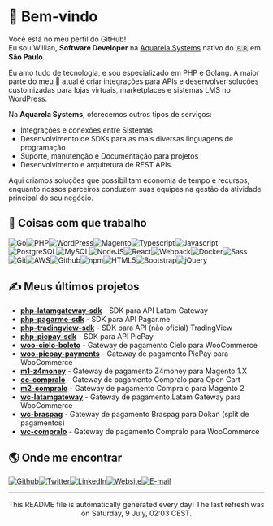 
<h1>👋 Bem-vindo</h1>
<p>Você está no meu perfil do GitHub! <br/>Eu sou Willian,  <b>Software Developer</b> na <a href="https://www.aquarela.cc/" target="_blank">Aquarela  Systems</a> nativo do  🇧🇷  em <b>São Paulo</b>.</p>
<p>Eu amo tudo de tecnologia, e sou especializado em PHP e Golang. 
A maior parte do meu 💼 atual é criar integrações para APIs e desenvolver soluções customizadas para lojas virtuais, marketplaces e sistemas LMS no WordPress.</p>
<p>
  Na <b>Aquarela Systems</b>, oferecemos outros tipos de serviços:
  
 - Integrações  e conexões entre Sistemas
 - Desenvolvimento de SDKs para as mais diversas linguagens de programação
 - Suporte, manutenção e  Documentação para projetos
 - Desenvolvimento e  arquitetura de REST APIs.
</p>
<p>
Aqui criamos soluções que possibilitam economia de tempo e recursos, enquanto nossos parceiros conduzem suas equipes na gestão da atividade principal do seu negócio.
</p>
<h2>🔧 Coisas com que trabalho</h2>
<p><img alt="Go" src="https://img.shields.io/badge/-Go-531676?style=flat-square&logo=go&logoColor=white"/><img alt="PHP" src="https://img.shields.io/badge/-PHP-531676?style=flat-square&logo=php&logoColor=white"/><img alt="WordPress" src="https://img.shields.io/badge/-Wordpress-68653a?style=flat-square&logo=wordpress&logoColor=white"/><img alt="Magento" src="https://img.shields.io/badge/-Magento-68653a?style=flat-square&logo=magento&logoColor=white"/><img alt="Typescript" src="https://img.shields.io/badge/-Typescript-3c62be?style=flat-square&logo=typescript&logoColor=white"/><img alt="Javascript" src="https://img.shields.io/badge/-Javascript-3952b1?style=flat-square&logo=javascript&logoColor=white"/><img alt="PostgreSQL" src="https://img.shields.io/badge/-PostgreSQL-8d4537?style=flat-square&logo=postgresql&logoColor=white"/><img alt="MySQL" src="https://img.shields.io/badge/-MySQL-7a5539?style=flat-square&logo=mysql&logoColor=white"/><img alt="NodeJS" src="https://img.shields.io/badge/-NodeJS-55753c?style=flat-square&logo=Node.js&logoColor=white"/><img alt="React" src="https://img.shields.io/badge/-React-46a2f1?style=flat-square&logo=react&logoColor=white"/><img alt="Webpack" src="https://img.shields.io/badge/-Webpack-4182d8?style=flat-square&logo=webpack&logoColor=white"/><img alt="Docker" src="https://img.shields.io/badge/-Docker-3e72cb?style=flat-square&logo=docker&logoColor=white"/><img alt="Sass" src="https://img.shields.io/badge/-Sass-343198?style=flat-square&logo=sass&logoColor=white"/><img alt="Git" src="https://img.shields.io/badge/-Git-32218b?style=flat-square&logo=git&logoColor=white"/><img alt="AWS" src="https://img.shields.io/badge/-AWS-3f1a80?style=flat-square&logo=amazon-aws&logoColor=white"/><img alt="Github" src="https://img.shields.io/badge/-Github-7d1061?style=flat-square&logo=github&logoColor=white"/><img alt="npm" src="https://img.shields.io/badge/-npm-910c57?style=flat-square&logo=npm&logoColor=white"/><img alt="HTML5" src="https://img.shields.io/badge/-HTML5-a6094d?style=flat-square&logo=html5&logoColor=white"/><img alt="Bootstrap" src="https://img.shields.io/badge/-Bootstrap-bb0642?style=flat-square&logo=bootstrap&logoColor=white"/><img alt="jQuery" src="https://img.shields.io/badge/-jQuery-bb0642?style=flat-square&logo=jquery&logoColor=white"/>
</p>
<h2>✍ Meus últimos projetos</h2>
<ul>
  <li><a href="https://github.com/santanamic/php-latamgateway-sdk"><b>php-latamgateway-sdk</b></a> - SDK para API Latam Gateway</li>
  <li><a href="https://github.com/santanamic/php-pagarme-sdk"><b>php-pagarme-sdk</b></a> - SDK para API Pagar.me</li>
  <li><a href="https://github.com/santanamic/php-tradingview-sdk"><b>php-tradingview-sdk</b></a> - SDK para API (não oficial) TradingView</li>
  <li><a href="https://github.com/santanamic/php-picpay-sdk"><b>php-picpay-sdk</b></a> - SDK para API PicPay</li>
  <li><a href="https://github.com/santanamic/woo-cielo-boleto"><b>woo-cielo-boleto</b></a> - Gateway de pagamento Cielo para WooCommerce</li>
  <li><a href="https://github.com/santanamic/woo-picpay-payments"><b>woo-picpay-payments</b></a> - Gateway de pagamento PicPay para WooCommerce</li>
  <li><a href="https://github.com/santanamic/m1-z4money"><b>m1-z4money</b></a> - Gateway de pagamento Z4money para Magento 1.X</li>
  <li><a href="https://github.com/santanamic/oc-compralo"><b>oc-compralo</b></a> - Gateway de pagamento Compralo para Open Cart</li>
  <li><a href="https://github.com/santanamic/m2-compralo"><b>m2-compralo</b></a> - Gateway de pagamento Compralo para Magento 2</li>
  <li><a href="https://github.com/santanamic/wc-latamgateway"><b>wc-latamgateway</b></a> - Gateway de pagamento Latam Gateway para WooCommerce</li>
  <li><a href="https://github.com/santanamic/wc-braspag"><b>wc-braspag</b></a> - Gateway de pagamento Braspag para Dokan (split de pagamentos)</li>
  <li><a href="https://github.com/santanamic/wc-compralo"><b>wc-compralo</b></a> - Gateway de pagamento Compralo para WooCommerce</li>
</ul>
<h2>🌎 Onde me encontrar</h2>
<p><a href="https://github.com/santanamic" target="_blank"><img alt="Github" src="https://img.shields.io/badge/Github-%2312100E.svg?&style=for-the-badge&logo=Github&logoColor=white"/></a><a href="https://twitter.com/williansanttana" target="_blank"><img alt="Twitter" src="https://img.shields.io/badge/Twitter-%231DA1F2.svg?&style=for-the-badge&logo=Twitter&logoColor=white"/></a><a href="https://www.linkedin.com/in/willian-santana-028b32178" target="_blank"><img alt="LinkedIn" src="https://img.shields.io/badge/LinkedIn-%230077B5.svg?&style=for-the-badge&logo=LinkedIn&logoColor=white"/></a><a href="https://www.aquarela.cc" target="_blank"><img alt="Website" src="https://img.shields.io/badge/Website-%234285F4.svg?&style=for-the-badge&logo=google-chrome&logoColor=white"/></a><a href="mailto://williansantanamic@gmail.com" target="_blank"><img alt="E-mail" src="https://img.shields.io/badge/Gmail-D14836?style=for-the-badge&logo=gmail&logoColor=white"/></a>
</p>
<hr/>
<p align="center">This README file is automatically generated every day! The last refresh was on Saturday, 9 July, 02:03 CEST.<br/></p>
